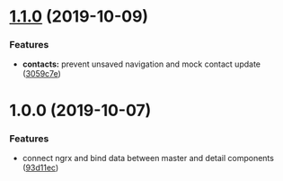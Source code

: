 # [1.1.0](https://github.com/drew-thompson/contacts/compare/v1.0.0...v1.1.0) (2019-10-09)


### Features

* **contacts:** prevent unsaved navigation and mock contact update ([3059c7e](https://github.com/drew-thompson/contacts/commit/3059c7e))

# 1.0.0 (2019-10-07)


### Features

* connect ngrx and bind data between master and detail components ([93d11ec](https://github.com/drew-thompson/contacts/commit/93d11ec))
